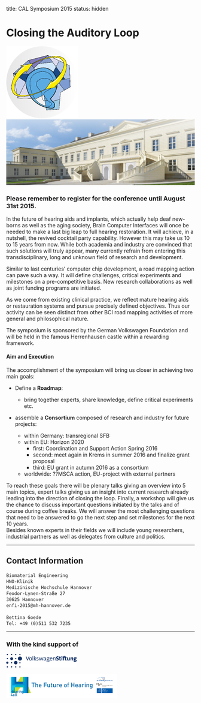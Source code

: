 title: CAL Symposium 2015
status: hidden

# Closing the Auditory Loop 


![Logo CAL 2015](04_cal-symposium-2015/cal23.png) 
![Schloss Herrenhausen](04_cal-symposium-2015/SSH_small.png)

### Please remember to register for the conference until August 31st 2015.


In the future of hearing aids and implants, which actually help deaf new-borns as well as the aging society, Brain Computer Interfaces will once be needed to make a last big leap to full hearing restoration. It will achieve, in a nutshell, the revived cocktail party capability. However this may take us 10 to 15 years from now. While both academia and industry are convinced that such solutions will truly appear, many currently refrain from entering this transdisciplinary, long and unknown field of research and development.

Similar to last centuries’ computer chip development, a road mapping action can pave such a way. It will define challenges, critical experiments and milestones on a pre-competitive basis. New research collaborations as well as joint funding programs are initiated.

As we come from existing clinical practice, we reflect mature hearing aids or restauration systems and pursue precisely defined objectives. Thus our activity can be seen distinct from other BCI road mapping activities of more general and philosophical nature.

The symposium is sponsored by the German Volkswagen Foundation and will be held in the famous Herrenhausen castle within a rewarding framework.

#### Aim and Execution

The accomplishment of the symposium will bring us closer in achieving two main goals:

- Define a **Roadmap**: 
   - bring together experts, share knowledge, define critical experiments etc.

- assemble a **Consortium** composed of research and industry for future projects: 
   - within Germany: transregional SFB
   - within EU: Horizon 2020 
      - first: Coordination and Support Action Spring 2016 
      - second: meet again in Krems in summer 2016 and finalize grant proposal
      - third: EU grant in autumn 2016 as a consortium
   - worldwide: ??MSCA action, EU-project with external partners

To reach these goals there will be plenary talks giving an overview into 5 main topics, expert talks giving us an insight into current research already leading into the direction of closing the loop. Finally, a workshop will give us the chance to discuss important questions initiated by the talks and of course during coffee breaks. We will answer the most challenging questions that need to be answered to go the next step and set milestones for the next 10 years.  
Besides known experts in their fields we will include young researchers, industrial partners as well as delegates from culture and politics.



----

Contact Information
-------------------

```
Biomaterial Engineering
HNO-Klinik
Medizinische Hochschule Hannover
Feodor-Lynen-Straße 27
30625 Hannover
enfi-2015@mh-hannover.de

Bettina Goede
Tel: +49 (0)511 532 7235
```


----------------------------
### With the kind support of

![Logo VW Stiftung](04_cal-symposium-2015/LogoVW.gif)

![Logo Hearing4all](04_cal-symposium-2015/h4a_logo_long3.png)
